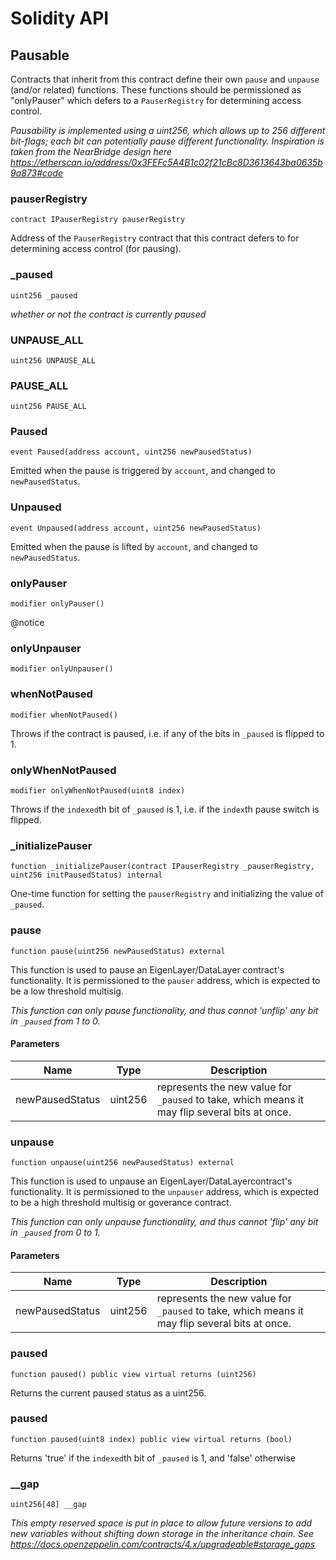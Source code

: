 # Solidity API

## Pausable

Contracts that inherit from this contract define their own `pause` and `unpause` (and/or related) functions.
These functions should be permissioned as "onlyPauser" which defers to a `PauserRegistry` for determining access control.

_Pausability is implemented using a uint256, which allows up to 256 different bit-flags; each bit can potentially pause different functionality.
Inspiration is taken from the NearBridge design here https://etherscan.io/address/0x3FEFc5A4B1c02f21cBc8D3613643ba0635b9a873#code_

### pauserRegistry

```solidity
contract IPauserRegistry pauserRegistry
```

Address of the `PauserRegistry` contract that this contract defers to for determining access control (for pausing).

### _paused

```solidity
uint256 _paused
```

_whether or not the contract is currently paused_

### UNPAUSE_ALL

```solidity
uint256 UNPAUSE_ALL
```

### PAUSE_ALL

```solidity
uint256 PAUSE_ALL
```

### Paused

```solidity
event Paused(address account, uint256 newPausedStatus)
```

Emitted when the pause is triggered by `account`, and changed to `newPausedStatus`.

### Unpaused

```solidity
event Unpaused(address account, uint256 newPausedStatus)
```

Emitted when the pause is lifted by `account`, and changed to `newPausedStatus`.

### onlyPauser

```solidity
modifier onlyPauser()
```

@notice

### onlyUnpauser

```solidity
modifier onlyUnpauser()
```

### whenNotPaused

```solidity
modifier whenNotPaused()
```

Throws if the contract is paused, i.e. if any of the bits in `_paused` is flipped to 1.

### onlyWhenNotPaused

```solidity
modifier onlyWhenNotPaused(uint8 index)
```

Throws if the `indexed`th bit of `_paused` is 1, i.e. if the `index`th pause switch is flipped.

### _initializePauser

```solidity
function _initializePauser(contract IPauserRegistry _pauserRegistry, uint256 initPausedStatus) internal
```

One-time function for setting the `pauserRegistry` and initializing the value of `_paused`.

### pause

```solidity
function pause(uint256 newPausedStatus) external
```

This function is used to pause an EigenLayer/DataLayer contract's functionality.
It is permissioned to the `pauser` address, which is expected to be a low threshold multisig.

_This function can only pause functionality, and thus cannot 'unflip' any bit in `_paused` from 1 to 0._

#### Parameters

| Name | Type | Description |
| ---- | ---- | ----------- |
| newPausedStatus | uint256 | represents the new value for `_paused` to take, which means it may flip several bits at once. |

### unpause

```solidity
function unpause(uint256 newPausedStatus) external
```

This function is used to unpause an EigenLayer/DataLayercontract's functionality.
It is permissioned to the `unpauser` address, which is expected to be a high threshold multisig or goverance contract.

_This function can only unpause functionality, and thus cannot 'flip' any bit in `_paused` from 0 to 1._

#### Parameters

| Name | Type | Description |
| ---- | ---- | ----------- |
| newPausedStatus | uint256 | represents the new value for `_paused` to take, which means it may flip several bits at once. |

### paused

```solidity
function paused() public view virtual returns (uint256)
```

Returns the current paused status as a uint256.

### paused

```solidity
function paused(uint8 index) public view virtual returns (bool)
```

Returns 'true' if the `indexed`th bit of `_paused` is 1, and 'false' otherwise

### __gap

```solidity
uint256[48] __gap
```

_This empty reserved space is put in place to allow future versions to add new
variables without shifting down storage in the inheritance chain.
See https://docs.openzeppelin.com/contracts/4.x/upgradeable#storage_gaps_

